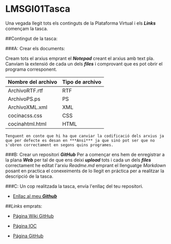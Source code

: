 # LMSGI01Tasca

Una vegada llegit tots els continguts de la Plataforma Virtual i els ***Links*** començam la tasca.

##Contingut de la tasca:

###A: Crear els documents:

Cream tots el arxius emprant el  ***Notepad*** creant el arxius amb text pla. Canviam la extensió de cada un dels ***files*** i comprovant que es pot obrir el programa corresponent.


Nombre del archivo| Tipo de archivo
:-----------------| :-------------
ArchivoRTF.rtf    | RTF
ArchivoPS.ps      | PS
ArchivoXML.xml    | XML
cocinacss.css     | CSS
cocinahtml.html   | HTML

~~~
Tenguent en conte que hi ha que canviar la codificació dels arxius ja que per defecte es desan en ***Ansi*** ja que sinó pot ser que no s'obren correctament en segons quins programes.
~~~

###B: Crear un repositori ***GitHub***
Per a començar ens hem de enregistrar a la plana ***Web*** per tal de que ens deixi ***upload*** tots i cada un dels ***files*** correctament he editat l'arxiu *Readme.md* emprant el llenguatge *Markdown* posant en practica el conexeiments de lo llegit en práctica per a realitzar la descripció de la tasca.

###C: Un cop realitzada la tasca, envía l'enllaç del teu repositori.

+ [Enllaç al meu ***Github***](https://github.com/Sorinlol/LMSGI01Tasca)


##*Links* emprats:

+ [Página Wiki GitHub](https://ca.wikipedia.org/wiki/GitHub)

+ [Página IOC](http://ioc.xtec.cat/materials/FP/Materials/2251_ASIX/ASIX_2251_M04/web/html/WebContent/u1/a1/continguts.html)

+ [Página GitHub](https://github.com/)
